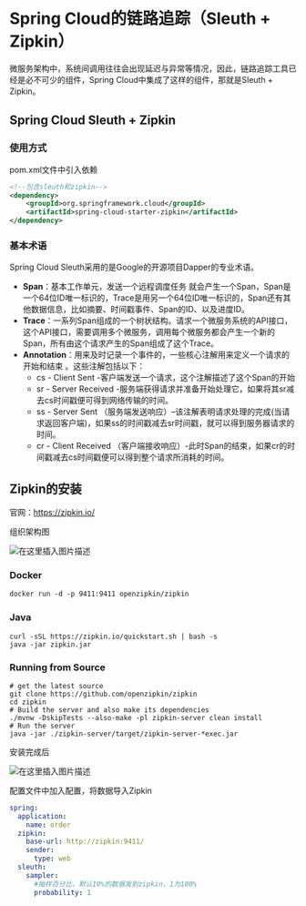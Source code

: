 ﻿# Spring Cloud的链路追踪（Sleuth + Zipkin）

​	微服务架构中，系统间调用往往会出现延迟与异常等情况，因此，链路追踪工具已经是必不可少的组件，Spring Cloud中集成了这样的组件，那就是Sleuth + Zipkin。

## Spring Cloud Sleuth + Zipkin

### 使用方式

pom.xml文件中引入依赖

```xml
<!--包含sleuth和zipkin-->
<dependency>
    <groupId>org.springframework.cloud</groupId>
    <artifactId>spring-cloud-starter-zipkin</artifactId>
</dependency>
```

### 基本术语

Spring Cloud Sleuth采用的是Google的开源项目Dapper的专业术语。

- **Span**：基本工作单元，发送一个远程调度任务 就会产生一个Span，Span是一个64位ID唯一标识的，Trace是用另一个64位ID唯一标识的，Span还有其他数据信息，比如摘要、时间戳事件、Span的ID、以及进度ID。
- **Trace**：一系列Span组成的一个树状结构。请求一个微服务系统的API接口，这个API接口，需要调用多个微服务，调用每个微服务都会产生一个新的Span，所有由这个请求产生的Span组成了这个Trace。
- **Annotation**：用来及时记录一个事件的，一些核心注解用来定义一个请求的开始和结束 。这些注解包括以下：
  - cs - Client Sent -客户端发送一个请求，这个注解描述了这个Span的开始
  - sr - Server Received -服务端获得请求并准备开始处理它，如果将其sr减去cs时间戳便可得到网络传输的时间。
  - ss - Server Sent （服务端发送响应）–该注解表明请求处理的完成(当请求返回客户端)，如果ss的时间戳减去sr时间戳，就可以得到服务器请求的时间。
  - cr - Client Received （客户端接收响应）-此时Span的结束，如果cr的时间戳减去cs时间戳便可以得到整个请求所消耗的时间。

## Zipkin的安装

官网：https://zipkin.io/

组织架构图

![在这里插入图片描述](https://img-blog.csdnimg.cn/20190221142813728.png?x-oss-process=image/watermark,type_ZmFuZ3poZW5naGVpdGk,shadow_10,text_aHR0cHM6Ly9ibG9nLmNzZG4ubmV0L3UwMTE0MjgyNzQ=,size_16,color_FFFFFF,t_70)

### Docker

```dockerfile
docker run -d -p 9411:9411 openzipkin/zipkin
```

### Java

```
curl -sSL https://zipkin.io/quickstart.sh | bash -s
java -jar zipkin.jar
```

### Running from Source

```shell
# get the latest source
git clone https://github.com/openzipkin/zipkin
cd zipkin
# Build the server and also make its dependencies
./mvnw -DskipTests --also-make -pl zipkin-server clean install
# Run the server
java -jar ./zipkin-server/target/zipkin-server-*exec.jar
```

安装完成后

![在这里插入图片描述](https://img-blog.csdnimg.cn/20190221142822293.png?x-oss-process=image/watermark,type_ZmFuZ3poZW5naGVpdGk,shadow_10,text_aHR0cHM6Ly9ibG9nLmNzZG4ubmV0L3UwMTE0MjgyNzQ=,size_16,color_FFFFFF,t_70)

配置文件中加入配置，将数据导入Zipkin

```yaml
spring:
  application:
    name: order
  zipkin:
    base-url: http://zipkin:9411/
    sender:
      type: web
  sleuth:
    sampler:
      #抽样百分比，默认10%的数据发到zipkin，1为100%
      probability: 1
```








































































